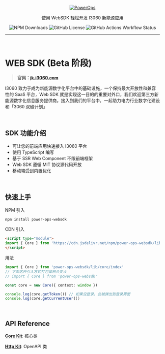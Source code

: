 <p align="center">
  <a href="https://jk.i3060.com" target="_blank">
    <picture>
      <img alt="PowerOps" src="https://img.wenhairu.com/images/2024/01/26/7o4xB.png" style="max-width: 100%;">
    </picture>
  </a>
</p>

<p align="center">
  使用 WebSDK 轻松开发 I3060 新能源应用
</p>


<p align="center">
  <img alt="NPM Downloads" src="https://img.shields.io/npm/dt/power-ops-websdk">
  <img alt="GitHub License" src="https://img.shields.io/github/license/SamNofee/power-ops-websdk">
  <img alt="GitHub Actions Workflow Status" src="https://img.shields.io/github/actions/workflow/status/SamNofee/power-ops-websdk/npm.yml">
</p>

---

<br />

# WEB SDK (Beta 阶段)

> **官网：[jk.i3060.com](/https://jk.i3060.com)**

I3060 致力于成为新能源数字化平台中的基础设施，一个保持最大开放性和兼容性的 SaaS 平台，Web SDK 就是实现这一目的的重要对外口，我们欢迎第三方新能源数字化信息服务提供商，接入到我们的平台中，一起助力电力行业数字化建设和「3060 双碳计划」

<br />

## SDK 功能介绍

- 可让您的前端应用快速接入 I3060 平台
- 使用 TypeScript 编写
- 基于 SSR Web Component 不限前端框架
- Web SDK 遵循 MIT 协议源代码开放
- 移动端受到内置优化

<br />

## 快速上手

NPM 引入

```sh
npm install power-ops-websdk
```

CDN 引入
```html
<script type="module">
import { Core } from 'https://cdn.jsdelivr.net/npm/power-ops-websdk/lib/core/index.js'
</script>
```

用法
```typescript
import { Core } from 'power-ops-websdk/lib/core/index'
// 下面这种引入方式打包体积会变大
// import { Core } from 'power-ops-websdk'

const core = new Core({ context: window })

console.log(core.getToken()) // 如果没登录，会被弹出到登录界面
console.log(core.getCurrentUser())
```

<br />

## API Reference

[**Core Kit**](https://samnofee.github.io/power-ops-websdk/classes/Core.html): 核心类

[**Http Kit**](https://samnofee.github.io/power-ops-websdk/classes/Http.html): OpenAPI 类
